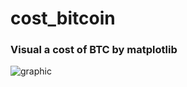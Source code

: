 # cost_bitcoin
### Visual a cost of BTC by matplotlib



![graphic](https://user-images.githubusercontent.com/108606736/184613357-2f77f28c-44af-4c7e-b237-0fe5606267cf.jpg)

